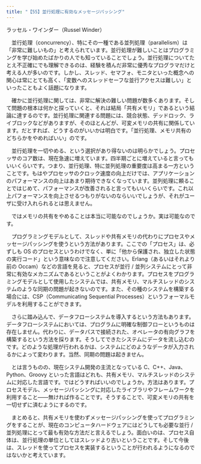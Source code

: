 ```yaml
---
title: "【55】並行処理に有効なメッセージパッシング"
---
```



ラッセル・ワインダー（Russel Winder）


　並行処理（concurrency）、特にその一種である並列処理（parallelism）は「非常に難しいもの」と考えられています。並行処理が難しいことはプログラミングを学び始めたばかりの人でも知っていることでしょう。並行処理についてたとえ不正確にでも理解できるのは、経験を積んだ非常に優秀なプログラマだけと考える人が多いのです。しかし、スレッド、セマフォ、モニタといった概念への関心は常にとても高く、「変数へのスレッドセーフな並行アクセスは難しい」といったこともよく話題になります。

　確かに並行処理に関しては、非常に解決の難しい問題が数多くあります。そして問題の根本は何かと探っていくと、それは結局「共有メモリ」であるという結論に達するのです。並行処理に関連する問題には、競合状態、デッドロック、ライブロックなどがありますが、そのほとんどが、可変メモリの共有に関係しています。だとすれば、どうするのがいいかは明白です。「並行処理、メモリ共有のどちらかをやめればいい」のです。

　並行処理を一切やめる、という選択があり得ないのは明らかでしょう。プロセッサのコア数は、現在急速に増えています。四半期ごとに増えていると言ってもいいくらいです。つまり、並行処理、特に並列処理の重要度は高まる一方ということです。もはやプロセッサのクロック速度の向上だけでは、アプリケーションのパフォーマンスの向上はあまり期待できなくなっています。並列処理に頼ることではじめて、パフォーマンスが改善されると言ってもいいくらいです。これ以上パフォーマンスを向上させるつもりがないのならいいでしょうが、それがユーザに受け入れられるとは思えません。

　ではメモリの共有をやめることは本当に可能なのでしょうか。実は可能なのです。

　プログラミングモデルとして、スレッドや共有メモリの代わりにプロセスやメッセージパッシングを使うという方法があります。ここでの「プロセス」は、必ずしも OS のプロセスというわけでなく、単に「他から保護され、独立した状態の実行コード」という意味なので注意してください。Erlang（あるいはそれより前の Occam）などの言語を見ると、プロセスが並行 / 並列システムにとって非常に有効なメカニズムであるということがよくわかります。プロセスをプログラミングモデルとして使用したシステムでは、共有メモリ、マルチスレッドのシステムのような同期の問題が起きないのです。また、その種のシステムを構築する場合には、CSP（Communicating Sequential Processes）というフォーマルモデルを利用することができます。

　さらに踏み込んで、データフローシステムを導入するという方法もあります。データフローシステムにおいては、プログラムに明確な制御フローというものは存在しません。代わりに、データパスで接続された、オペレータの有向グラフを構築するという方法を採ります。そうしてできたシステムにデータを流し込むのです。どのような処理が行われるかは、システムにどのようなデータが入力されるかによって変わります。当然、同期の問題は起きません。

　とは言うものの、現在システム開発の主流となっている C、C++、Java、Python、Groovy といった言語はどれも、共有メモリ、マルチスレッドのシステムに対応した言語です。ではどうすればいいのでしょうか。方法はあります。プロセスモデル、メッセージパッシングに対応したライブラリやフレームワークを利用すること——無ければ作ることです。そうすることで、可変メモリの共有を一切せずに済むようにするのです。

　まとめると、共有メモリを使わずメッセージパッシングを使ってプログラミングをすることが、現在のコンピュータハードウェアにはどうしても必要な並行 / 並列処理にとって最も有効な方法だと言えるでしょう。面白いのは、プロセス自体は、並行処理の単位としてはスレッドより古いということです。そして今後は、スレッドを使ってプロセスを実装するということが行われるようになるのではないかと考えています。
